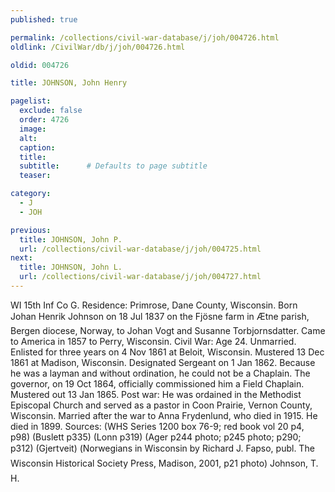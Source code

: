 ```yaml
---
published: true

permalink: /collections/civil-war-database/j/joh/004726.html
oldlink: /CivilWar/db/j/joh/004726.html

oldid: 004726

title: JOHNSON, John Henry

pagelist:
  exclude: false
  order: 4726
  image: 
  alt:
  caption:
  title:
  subtitle:      # Defaults to page subtitle
  teaser:

category: 
  - J 
  - JOH

previous:
  title: JOHNSON, John P.
  url: /collections/civil-war-database/j/joh/004725.html  
next:
  title: JOHNSON, John L.
  url: /collections/civil-war-database/j/joh/004727.html   
---
```

WI 15th Inf Co G. Residence: Primrose, Dane County, Wisconsin. Born &#147;Johan Henrik Johnson&#148; on 18 Jul 1837 on the Fj&ouml;sne farm in &AElig;tne parish, Bergen diocese, Norway, to Johan Vogt and Susanne Torbjornsdatter. Came to America in 1857 to Perry, Wisconsin. Civil War: Age 24. Unmarried. Enlisted for three years on 4 Nov 1861 at Beloit, Wisconsin. Mustered 13 Dec 1861 at Madison, Wisconsin. Designated Sergeant on 1 Jan 1862. Because he was a layman and without ordination, he could not be a Chaplain. The governor, on 19 Oct 1864, officially commissioned him a Field Chaplain. Mustered out 13 Jan 1865. Post war: He was ordained in the Methodist Episcopal Church and served as a pastor in Coon Prairie, Vernon County, Wisconsin. Married after the war to Anna Frydenlund, who died in 1915. He died in 1899. Sources: (WHS Series 1200 box 76-9; red book vol 20 p4, p98) (Buslett p335) (Lonn p319) (Ager p244 photo; p245 photo; p290; p312) (Gjertveit) (&#147;Norwegians in Wisconsin&#148; by Richard J. Fapso, publ. The Wisconsin Historical Society Press, Madison, 2001, p21 photo) &#147;Johnson, T. H.&#148;